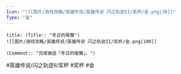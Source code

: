 ```yaml
---
Icon: "![[图片/游戏攻略/英雄传说/英雄传说 闪之轨迹II/奖杯/金.png|30]]"
Type: "金"
---
```

```ad-ed-sen-2-gold
title: (Title:: "冬日的尾聲")
![[图片/游戏攻略/英雄传说/英雄传说 闪之轨迹II/奖杯/金.png|100]]

(Comment:: "完成後話「冬日的尾聲」。")
```

#英雄传说/闪之轨迹II/奖杯  #奖杯 #金